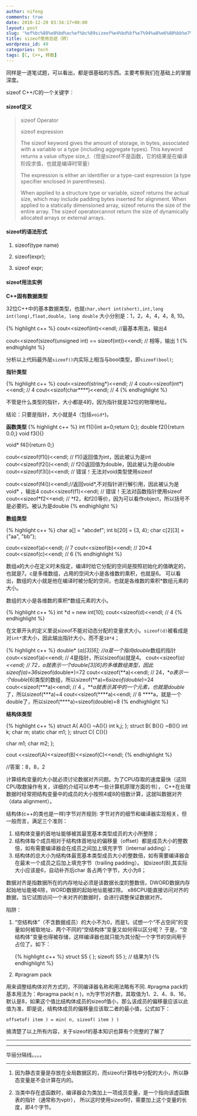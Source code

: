 ```yaml
---
author: nifeng
comments: true
date: 2010-12-20 03:34:17+00:00
layout: post
slug: '%ef%bc%88%e8%bd%ac%ef%bc%89sizeof%e4%bd%bf%e7%94%a8%e6%80%bb%e7%bb%93'
title: sizeof使用总结（转）
wordpress_id: 49
categories: tech
tags: [C, C++, 转载]
---
```


同样是一道笔试题，可以看出，都是很基础的东西。主要考察我们在基础上的掌握深度。

sizeof C++/C的一个关键字：

#### sizeof定义 ####

>sizeof Operator
>
>sizeof expression
>
>The sizeof keyword gives the amount of storage, in bytes, associated with a variable or a type
>(including aggregate types). This keyword returns a value oftype size_t.（但是sizeof不是函数，它的结果是在编译阶段求值，也就是编译时常量）
>
>The expression is either an identifier or a type-cast expression (a type specifier enclosed in
>parentheses).
>
>When applied to a structure type or variable, sizeof returns the actual size, which may include
>padding bytes inserted for alignment. When applied to a statically dimensioned array, sizeof
>returns the size of the entire array. The sizeof operatorcannot return the size of dynamically
>allocated arrays or external arrays.

#### sizeof的语法形式 ####

1. sizeof(type name)

2. sizeof(expr);

3. sizeof expr;

#### sizeof用法实例 ####

**C++固有数据类型**

32位C++中的基本数据类型，也就`char,short int(short),int,long int(long),float,double, long double`
大小分别是：1，2，4，4，4，8, 10。

{% highlight c++ %}
cout<<sizeof(int)<<endl; //最基本用法，输出4

cout<<sizeof(sizeof(unsigned int) == sizeof(int))<<endl; // 相等，输出 1
{% endhighlight %}

分析以上代码最外层`sizeof()`内实际上相当与bool类型，即`sizeof(bool)`;

**指针类型**

{% highlight c++ %}
cout<<sizeof(string*)<<endl; // 4
cout<<sizeof(int*)<<endl; // 4
cout<<sizof(char****)<<endl; // 4
{% endhighlight %}

不管是什么类型的指针，大小都是4的，因为指针就是32位的物理地址。

结论：只要是指针，大小就是4（包括`void*`)。

**函数类型**
{% highlight c++ %}
int f1(){int a=0;return 0;};
double f2(){return 0.0;}
void f3(){}

void* f4(){return 0;}

cout<<sizeof(f1())<<endl; // f1()返回值为int，因此被认为是int
cout<<sizeof(f2())<<endl; // f2()返回值为double，因此被认为是double
cout<<sizeof(f3())<<endl; // 错误！无法对void类型使用sizeof

cout<<sizeof(f4())<<endl;//返回void*,不对指针进行解引用，因此被认为是void* ，输出4
cout<<sizeof(f1)<<endl; // 错误！无法对函数指针使用sizeof
cout<<sizeof*f2<<endl; // *f2，和f2()等价，因为可以看作object，所以括号不是必要的。被认为是double
{% endhighlight %}

**数组类型**

{% highlight c++ %}
char a[] = "abcdef";
int b[20] = {3, 4};
char c[2][3] = {"aa", "bb"};

cout<<sizeof(a)<<endl; // 7
cout<<sizeof(b)<<endl; // 20*4
cout<<sizeof(c)<<endl; // 6
{% endhighlight %}

数组a的大小在定义时未指定，编译时给它分配的空间是按照初始化的值确定的，也就是7。c是多维数组，占用的空间大小是各维数的乘积，也就是6。
可以看出，数组的大小就是他在编译时被分配的空间，也就是各维数的乘积\*数组元素的大小。

数组的大小是各维数的乘积\*数组元素的大小。

{% highlight c++ %}
int *d = new int[10];
cout<<sizeof(d)<<endl; // 4
{% endhighlight %}

在文章开头的定义里说sizeof不能对动态分配的变量求大小。`sizeof(d)`被看成是对`int*`求大小，因此输出指针大小，而不是`10*4`；

{% highlight c++ %}
double* (*a)[3][6]; //a是一个指向double*数组的指针
cout<<sizeof(a)<<endl; // 4是指针，所以sizeof(a)就是4。
cout<<sizeof(*a)<<endl; // 72，*a就表示一个double*[3][6]的多维数组类型，因此sizeof(*a)=3*6*sizeof(double*)=72
cout<<sizeof(**a)<<endl; // 24，**a表示一个double*[6]类型的数组，所以sizeof(**a)=6*sizeof(double*)=24
cout<<sizeof(***a)<<endl; // 4 。***a就表示其中的一个元素，也就是double*了，所以sizeof(***a)=4
cout<<sizeof(****a)<<endl; // 8 ****a，就是一个double了，所以sizeof(****a)=sizeof(double)=8
{% endhighlight %}

**结构体类型**

{% highlight c++ %}
struct A{
A(){}
~A(){}
int k,j;
};
struct B{
B(){}
~B(){}
int k;
char m;
static char m1;
};
struct C{
C(){}

char m1;
char m2;
};

cout <<sizeof(A)<<sizeof(B)<<sizeof(C)<<endl;
{% endhighlight %}

//答案：8，8，2

计算结构变量的大小就必须讨论数据对齐问题。为了CPU存取的速度最快（这同CPU取数操作有关，详细的介绍可以参考一些计算机原理方面的书），
C++在处理数据时经常把结构变量中的成员的大小按照4或8的倍数计算，这就叫数据对齐（data alignment）。

结构体(c++的类也是一样)字节对齐规则:
字节对齐的细节和编译器实现相关，但一般而言，满足三个准则：
1) 结构体变量的首地址能够被其最宽基本类型成员的大小所整除；
2) 结构体每个成员相对于结构体首地址的偏移量（offset）都是成员大小的整数倍，如有需要编译器会在成员之间加上填充字节（internal adding）；
3) 结构体的总大小为结构体最宽基本类型成员大小的整数倍，如有需要编译器会在最末一个成员之后加上填充字节（trailing padding）。 
如sizeof(B),其实际大小应该是6，自动补齐后char 各占两个字节，大小为8；

数据对齐是指数据所在的内存地址必须是该数据长度的整数倍，DWORD数据内存起始地址能被4除，WORD数据的起始地址能被2除。
x86CPU能直接访问对齐的数据，当它试图访问一个未对齐的数据时，会进行调整保证数据对齐。

陷阱：

1.  “空结构体”（不含数据成员）的大小不为0，而是1。试想一个“不占空间”的变量如何被取地址、两个不同的“空结构体”变量又如何得以区分呢？
    于是，“空结构体”变量也得被存储，这样编译器也就只能为其分配一个字节的空间用于占位了。如下：

    {% highlight c++ %}
    struct S5 { };
    sizeof( S5 ); // 结果为1
    {% endhighlight %}

2. \#pragram pack

用来调整结构体对齐方式的，不同编译器名称和用法略有不同.
\#pragma pack的基本用法为：\#pragma pack( n )，n为字节对齐数，其取值为1、2、4、8、16，
默认是8，如果这个值比结构体成员的sizeof值小，那么该成员的偏移量应该以此值为准，即是说，结构体成员的偏移量应该取二者的最小值，公式如下：

`offsetof( item ) = min( n, sizeof( item ) )`

搞清楚了以上所有内容，关于sizeof的基本知识也算有个完整的了解了

******************************************************************************************

******************************************************************************************
华丽分隔线。。。。

******************************************************************************************
1.  因为静态变量是存放在全局数据区的，而sizeof计算栈中分配的大小，所以静态变量是不会计算在内的。

2.  当类中存在虚函数时，编译器会为类加上一项成员变量，是一个指向该虚函数表的指针（通常称为vptr），
    所以这时使用sizeof时，需要加上这个变量的长度，即4个字节。
